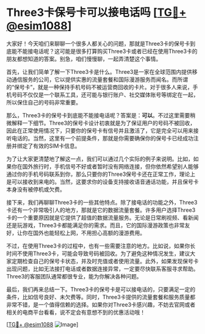 # Three3卡保号卡可以接电话吗 [[TG💪+ @esim1088](https://t.me/s/esim1088)]

大家好！今天咱们来聊聊一个很多人都关心的问题，那就是Three3卡的保号卡到底能不能接电话呢？这可能是很多打算购买Three3卡或者已经在使用Three3卡的朋友都想知道的答案。别急，咱们慢慢聊，一起弄清楚这个事情。

首先，让我们简单了解一下Three3卡是什么。Three3是一家在全球范围内提供移动通信服务的公司，它以提供实惠的流量套餐和国际漫游服务而闻名。而所谓的“保号卡”，就是一种保持手机号码不被运营商回收的卡片。对于很多人来说，手机号码不仅仅是一个联系工具，还可能与银行账户、社交媒体账号等绑定在一起，所以保住自己的号码非常重要。

那么，Three3卡的保号卡到底能不能接电话呢？答案是：**可以**。不过这里需要稍微解释一下细节。Three3的保号卡设计初衷就是为了保证用户的号码不被回收，因此在正常使用情况下，只要你的保号卡有信号并且激活了，它是完全可以用来接听电话的。当然，这里有一个前提条件，那就是你需要确保你的保号卡已经成功注册并绑定了有效的SIM卡信息。

为了让大家更清楚地了解这一点，我们可以通过几个实际的例子来说明。比如，如果你在国外旅行时，手机信号不好或者暂时没有网络连接，但你依然希望别人能够通过你的手机号码联系到你，那么只要你的Three3保号卡还在正常工作，理论上是可以接收到来电的。当然，这要求你的设备支持接收语音通话功能，并且保号卡本身没有被停机或欠费。

接下来，我们再聊聊Three3卡的一些其他特点。除了接电话的功能之外，Three3卡还有一个非常吸引人的地方，那就是它的数据流量套餐。许多用户选择Three3卡的一个重要原因就是它提供了超值的数据流量服务。无论是日常刷视频、看新闻还是玩游戏，Three3卡都能满足你的需求。而且，它的国际漫游政策也非常友好，让你在国外也能轻松上网，不用担心高额的漫游费用。

不过，在使用Three3卡的过程中，也有一些需要注意的地方。比如说，如果你长时间不使用Three3卡，可能会导致号码被回收。为了避免这种情况发生，建议大家定期检查自己的保号卡状态，并及时充值或者使用流量。此外，如果发现保号卡出现问题，比如无法接打电话或者数据连接异常，一定要尽快联系客服寻求帮助。Three3的客服团队通常都很专业，能为你解决各种问题。

最后，我们再来总结一下。Three3卡的保号卡是可以接电话的，只要满足一定的条件，比如信号良好、未欠费等。同时，Three3卡提供的流量套餐和服务质量都非常不错，是一个值得信赖的选择。如果你对Three3卡感兴趣，不妨去官网或者相关的电商平台看看，说不定会有意想不到的优惠活动哦！

[[TG💪+ @esim1088](https://t.me/s/esim1088) ![Image](https://i.postimg.cc/4NQfJmqS/Snipaste-2025-05-13-00-14-12.png)]